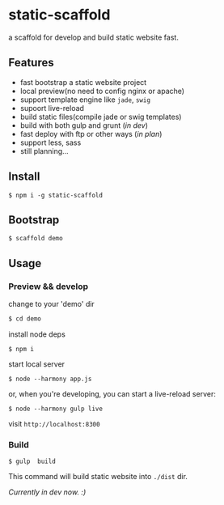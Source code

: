 # static-scaffold
a scaffold for develop and build static website fast.

## Features

* fast bootstrap a static website project
* local preview(no need to config nginx or apache)
* support template engine like `jade`, `swig`
* supoort live-reload
* build static files(compile jade or swig templates)
* build with both gulp and grunt  (*in dev*)
* fast deploy with ftp or other ways (*in plan*)
* support less, sass
* still planning...


## Install
```
$ npm i -g static-scaffold
```

## Bootstrap
```
$ scaffold demo
```

## Usage

### Preview && develop

change to your 'demo' dir

```sh
$ cd demo
```

install node deps
```
$ npm i
```

start local server
```
$ node --harmony app.js
```

or, when you're developing, you can start a live-reload server:
```
$ node --harmony gulp live
```

visit `http://localhost:8300`

### Build

```
$ gulp  build
```

This command will build static website into `./dist` dir.

*Currently in dev now. :)*